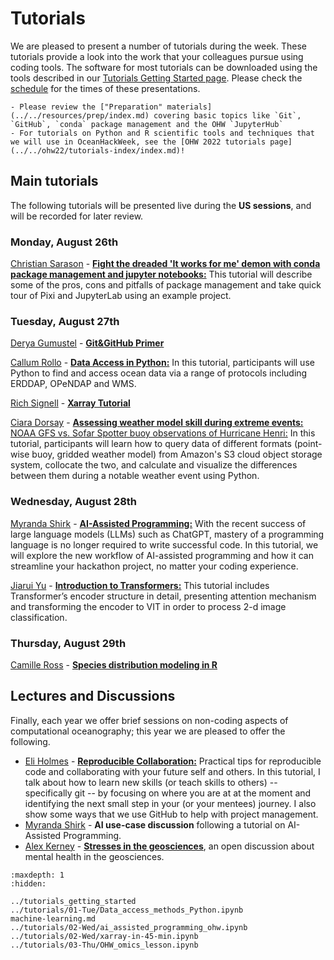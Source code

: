 # Tutorials

We are pleased to present a number of tutorials during the week.  These tutorials provide a look into the work that your colleagues pursue using coding tools.  The software for most tutorials can be downloaded using the tools described in our [Tutorials Getting Started page](../tutorials_getting_started.md).  Please check the [schedule](../schedule.md) for the times of these presentations.

```{admonition} Technical preparations and background for OceanHackWeek!
- Please review the ["Preparation" materials](../../resources/prep/index.md) covering basic topics like `Git`, `GitHub`, `conda` package management and the OHW `JupyterHub`
- For tutorials on Python and R scientific tools and techniques that we will use in OceanHackWeek, see the [OHW 2022 tutorials page](../../ohw22/tutorials-index/index.md)!
```

## Main tutorials

<!-- ```{admonition} UPDATE THIS INFORMATION TO OHW24 CONTEXT!!
:class: important
- See the [ohw23 tutorials index page](../../ohw23/tutorials-index) as a template to content for this page. 
- Make sure to update the links to tutorials in `ohw-tutorials` repo in `toctree`, and see [https://github.com/oceanhackweek/oceanhackweek.github.io/issues/263](https://github.com/oceanhackweek/oceanhackweek.github.io/issues/263) to understand the somewhat complex, git submodules set up that links to tutorials in that repo
``` -->

The following tutorials will be presented live during the **US sessions**, and will be recorded for later review.

### Monday, August 26th

[Christian Sarason](https://apl.uw.edu/people/profile.php?last_name=Sarason&first_name=Christian) - [**Fight the dreaded 'It works for me' demon with conda package management and jupyter notebooks:**](https://github.com/oceanhackweek/ohw-tutorials/tree/OHW24/us/00-Mon#packagesjupyterlabhub) This tutorial will describe some of the pros, cons and pitfalls of package management and take quick tour of Pixi and JupyterLab using an example project.


### Tuesday, August 27th

[Derya Gumustel](https://www.linkedin.com/in/derya-gumustel) - [**Git&GitHub Primer**](https://github.com/oceanhackweek/ohw-tutorials/tree/OHW24/us/01-Tue#git--github-primer)

[Callum Rollo](https://callumrollo.github.io/) - [**Data Access in Python:**](https://github.com/oceanhackweek/ohw-tutorials/tree/OHW24/us/01-Tue#data-access-in-python) In this tutorial, participants will use Python to find and access ocean data via a range of protocols including ERDDAP, OPeNDAP and WMS. 

[Rich Signell](https://opensciencecomputing.com/) - [**Xarray Tutorial**](https://github.com/oceanhackweek/ohw-tutorials/tree/OHW24/us/01-Tue#xarray) 

[Ciara Dorsay](https://www.linkedin.com/in/ciara-dorsay/) - [**Assessing weather model skill during extreme events:** NOAA GFS vs. Sofar Spotter buoy observations of Hurricane Henri:](https://github.com/oceanhackweek/ohw-tutorials/tree/OHW24/us/01-Tue#assessing-weather-model-skill-during-extreme-events-noaa-gfs-vs-sofar-spotter-buoy-observations-of-hurricane-henri) In this tutorial, participants will learn how to query data of different formats (point-wise buoy, gridded weather model) from Amazon's S3 cloud object storage system, collocate the two, and calculate and visualize the differences between them during a notable weather event using Python.

### Wednesday, August 28th

[Myranda Shirk](https://www.vanderbilt.edu/datascience/person/myranda-uselton-shirk/?type=lab) - [**AI-Assisted Programming:**](https://github.com/oceanhackweek/ohw-tutorials/tree/OHW24/us/02-Wed#ai-assisted-programming) With the recent success of large language models (LLMs) such as ChatGPT, mastery of a programming language is no longer required to write successful code. In this tutorial, we will explore the new workflow of AI-assisted programming and how it can streamline your hackathon project, no matter your coding experience.

[Jiarui Yu](https://www.linkedin.com/in/jiarui-yu-0b0ab522b/) - [**Introduction to Transformers:**](https://github.com/oceanhackweek/ohw-tutorials/tree/OHW24/us/02-Wed#deep-learning-introduction-to-transformers) This tutorial includes Transformer’s encoder structure in detail, presenting attention mechanism and transforming the encoder to VIT in order to process 2-d image classification. 

### Thursday, August 29th
[Camille Ross](https://www.neaq.org/person/camille-ross/) - [**Species distribution modeling in R**](https://github.com/oceanhackweek/ohw-tutorials/tree/OHW24/us/03-Thr)


## Lectures and Discussions

Finally, each year we offer brief sessions on non-coding aspects of computational oceanography; this year we are pleased to offer the following.

- [Eli Holmes](https://www.fisheries.noaa.gov/contact/elizabeth-holmes-phd) - [**Reproducible Collaboration:**](https://github.com/oceanhackweek/ohw-tutorials/tree/OHW24/us/00-Mon#reproducible-research) Practical tips for reproducible code and collaborating with your future self and others. In this tutorial, I talk about how to learn new skills (or teach skills to others) -- specifically git -- by focusing on where you are at at the moment and identifying the next small step in your (or your mentees) journey. I also show some ways that we use GitHub to help with project management.
- [Myranda Shirk](https://www.vanderbilt.edu/datascience/person/myranda-uselton-shirk/?type=lab)  - **AI use-case discussion** following a tutorial on AI-Assisted Programming.
- [Alex Kerney](https://github.com/abkfenris) - [**Stresses in the geosciences**](https://github.com/oceanhackweek/ohw-tutorials/tree/OHW23/02-Wed/README.md), an open discussion about mental health in the geosciences.


```{toctree}
:maxdepth: 1
:hidden:

../tutorials_getting_started
../tutorials/01-Tue/Data_access_methods_Python.ipynb
machine-learning.md
../tutorials/02-Wed/ai_assisted_programming_ohw.ipynb
../tutorials/02-Wed/xarray-in-45-min.ipynb
../tutorials/03-Thu/OHW_omics_lesson.ipynb
```
